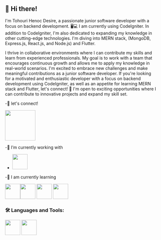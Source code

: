 ## 👋 Hi there! 
 
I'm Tohouri Henoc Desire, a passionate junior software developer with a focus on backend development. 🖥️💻 I am currently using CodeIgniter. 
In addition to CodeIgniter, I'm also dedicated to expanding my knowledge in other cutting-edge technologies. I'm diving into MERN stack, (MongoDB, Express.js, React.js, and Node.js) and Flutter.

I thrive in collaborative environments where I can contribute my skills and learn from experienced professionals. My goal is to work with a team that encourages continuous growth and allows me to apply my knowledge in real-world scenarios. I'm excited to embrace new challenges and make meaningful contributions as a junior software developer.
If you're looking for a motivated and enthusiastic developer with a focus on backend development using CodeIgniter, as well as an appetite for learning MERN stack and Flutter, let's connect! 🤝 I'm open to exciting opportunities where I can contribute to innovative projects and expand my skill set.

-🤝 let's connect!<br>

<a href="https://www.linkedin.com/in/tohouri-henoc-desire-92b5b0217/"><img src="https://cdn.jsdelivr.net/gh/devicons/devicon/icons/linkedin/linkedin-original-wordmark.svg" width="100px"/></a> 

-🔭 I’m currently working with<br>

- <img src="https://cdn.jsdelivr.net/gh/devicons/devicon/icons/codeigniter/codeigniter-plain-wordmark.svg" width="50px"/>

-📖 I am currently learning<br>

<img src="https://cdn.jsdelivr.net/gh/devicons/devicon/icons/mongodb/mongodb-original-wordmark.svg" width="50px"/><img src="https://cdn.jsdelivr.net/gh/devicons/devicon/icons/express/express-original-wordmark.svg" width="50px"/>
<img src="https://cdn.jsdelivr.net/gh/devicons/devicon/icons/react/react-original.svg" width="50px"/>
<img src="https://cdn.jsdelivr.net/gh/devicons/devicon/icons/nodejs/nodejs-original-wordmark.svg" width="50px"/>

### 🛠️ Languages and Tools:

<img src="https://cdn.jsdelivr.net/gh/devicons/devicon/icons/git/git-original-wordmark.svg" width="50px"/>
<img src="https://cdn.jsdelivr.net/gh/devicons/devicon/icons/npm/npm-original-wordmark.svg" width="50px"/><br>

          
          
          
          
          
          

